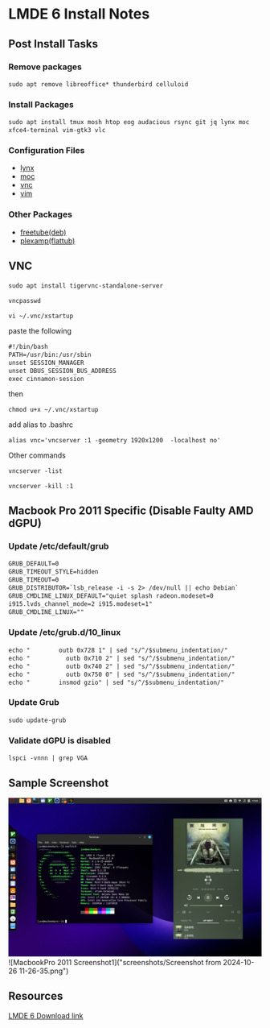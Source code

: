 # LMDE 6 Install Notes

## Post Install Tasks

### Remove packages
```
sudo apt remove libreoffice* thunderbird celluloid
```
### Install Packages
```
sudo apt install tmux mosh htop eog audacious rsync git jq lynx moc xfce4-terminal vim-gtk3 vlc
```
### Configuration Files
- [lynx](config/lynx_config)
- [moc](config/moc)
- [vnc](config/vnc)
- [vim](config/vim)

### Other Packages
 - [freetube(deb)](https://freetubeapp.io/#download)
 - [plexamp(flattub)](https://flathub.org/apps/details/com.plexamp.Plexamp)


## VNC
```
sudo apt install tigervnc-standalone-server
```
```
vncpasswd
```
```
vi ~/.vnc/xstartup
```
paste the following
```
#!/bin/bash
PATH=/usr/bin:/usr/sbin
unset SESSION_MANAGER
unset DBUS_SESSION_BUS_ADDRESS
exec cinnamon-session
```
then
```
chmod u+x ~/.vnc/xstartup
```
add alias to .bashrc
```
alias vnc='vncserver :1 -geometry 1920x1200  -localhost no'
```
Other commands
```
vncserver -list
```
```
vncserver -kill :1
```
## Macbook Pro 2011 Specific (Disable Faulty AMD dGPU)

### Update /etc/default/grub 
```
GRUB_DEFAULT=0
GRUB_TIMEOUT_STYLE=hidden
GRUB_TIMEOUT=0
GRUB_DISTRIBUTOR=`lsb_release -i -s 2> /dev/null || echo Debian`
GRUB_CMDLINE_LINUX_DEFAULT="quiet splash radeon.modeset=0 i915.lvds_channel_mode=2 i915.modeset=1"
GRUB_CMDLINE_LINUX=""
```

### Update /etc/grub.d/10_linux
```
echo "        outb 0x728 1" | sed "s/^/$submenu_indentation/"
echo "          outb 0x710 2" | sed "s/^/$submenu_indentation/"
echo "          outb 0x740 2" | sed "s/^/$submenu_indentation/"
echo "          outb 0x750 0" | sed "s/^/$submenu_indentation/"
echo "        insmod gzio" | sed "s/^/$submenu_indentation/"
```
### Update Grub 
```
sudo update-grub
```
### Validate dGPU is disabled
```
lspci -vnnn | grep VGA
```

## Sample Screenshot
![MacbookPro 2011 Screenshot](screenshots/macbookpro2011.png)
![MacbookPro 2011 Screenshot1]("screenshots/Screenshot from 2024-10-26 11-26-35.png")
## Resources
[LMDE 6 Download link](https://linuxmint.com/download_lmde.php)

